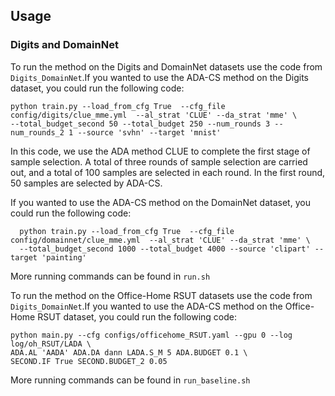 ## Usage 

### Digits and DomainNet

To run the method on the Digits and DomainNet datasets use the code from ```Digits_DomainNet```.If you wanted to use the ADA-CS method on the Digits dataset, you could run the following code:

```
python train.py --load_from_cfg True  --cfg_file config/digits/clue_mme.yml  --al_strat 'CLUE' --da_strat 'mme' \
--total_budget_second 50 --total_budget 250 --num_rounds 3 --num_rounds_2 1 --source 'svhn' --target 'mnist'
```
In this code, we use the ADA method CLUE to complete the first stage of sample selection. A total of three rounds of sample selection are carried out, and a total of 100 samples are selected in each round. In the first round, 50 samples are selected by ADA-CS.


If you wanted to use the ADA-CS method on the DomainNet dataset, you could run the following code:
```
  python train.py --load_from_cfg True  --cfg_file config/domainnet/clue_mme.yml  --al_strat 'CLUE' --da_strat 'mme' \
  --total_budget_second 1000 --total_budget 4000 --source 'clipart' --target 'painting'
```

More running commands can be found in ```run.sh```

To run the method on the Office-Home RSUT datasets use the code from ```Digits_DomainNet```.If you wanted to use the ADA-CS method on the Office-Home RSUT dataset, you could run the following code:

```
python main.py --cfg configs/officehome_RSUT.yaml --gpu 0 --log log/oh_RSUT/LADA \
ADA.AL 'AADA' ADA.DA dann LADA.S_M 5 ADA.BUDGET 0.1 \
SECOND.IF True SECOND.BUDGET_2 0.05
```

More running commands can be found in ```run_baseline.sh```
